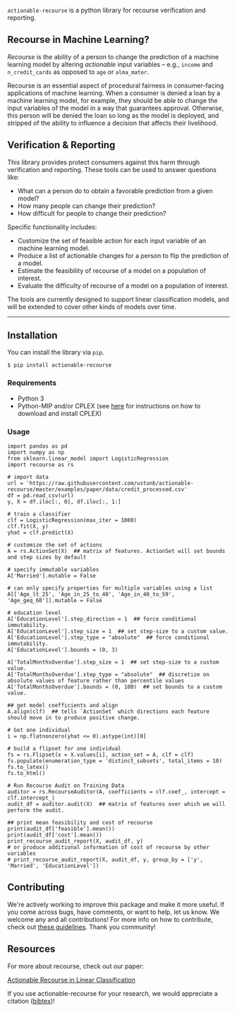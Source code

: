 `actionable-recourse` is a python library for recourse verification and reporting. 

## Recourse in Machine Learning?


*Recourse* is the ability of a person to change the prediction of a machine learning model by altering *actionable* input variables – e.g., `income` and `n_credit_cards` as opposed to `age` or `alma_mater`.

Recourse is an essential aspect of procedural fairness in consumer-facing applications of machine learning. When a consumer is denied a loan by a machine learning model, for example, they should be able to change the input variables of the model in a way that guarantees approval. Otherwise, this person will be denied the loan so long as the model is deployed, and stripped of the ability to influence a decision that affects their livelihood. 

## Verification & Reporting

This library provides protect consumers against this harm through verification and reporting. These tools can be used to answer questions like:

- What can a person do to obtain a favorable prediction from a given model?
- How many people can change their prediction?
- How difficult for people to change their prediction?
 
Specific functionality includes:

- Customize the set of feasible action for each input variable of an machine learning model.
- Produce a list of actionable changes for a person to flip the prediction of a model.
- Estimate the feasibility of recourse of a model on a population of interest.
- Evaluate the difficulty of recourse of a model on a population of interest.

The tools are currently designed to support linear classification models, and will be extended to cover other kinds of models over time. 

----

## Installation

You can install the library via `pip`.
```
$ pip install actionable-recourse
```

### Requirements

- Python 3
- Python-MIP and/or CPLEX (see [here](docs/cplex_installation.md) for instructions on how to download and install CPLEX)

### Usage
```
import pandas as pd
import numpy as np
from sklearn.linear_model import LogisticRegression
import recourse as rs

# import data
url = 'https://raw.githubusercontent.com/ustunb/actionable-recourse/master/examples/paper/data/credit_processed.csv'
df = pd.read_csv(url)
y, X = df.iloc[:, 0], df.iloc[:, 1:]

# train a classifier
clf = LogisticRegression(max_iter = 1000)
clf.fit(X, y)
yhat = clf.predict(X)

# customize the set of actions
A = rs.ActionSet(X)  ## matrix of features. ActionSet will set bounds and step sizes by default

# specify immutable variables
A['Married'].mutable = False

# can only specify properties for multiple variables using a list
A[['Age_lt_25', 'Age_in_25_to_40', 'Age_in_40_to_59', 'Age_geq_60']].mutable = False

# education level
A['EducationLevel'].step_direction = 1  ## force conditional immutability.
A['EducationLevel'].step_size = 1  ## set step-size to a custom value.
A['EducationLevel'].step_type = "absolute"  ## force conditional immutability.
A['EducationLevel'].bounds = (0, 3)

A['TotalMonthsOverdue'].step_size = 1  ## set step-size to a custom value.
A['TotalMonthsOverdue'].step_type = "absolute"  ## discretize on absolute values of feature rather than percentile values
A['TotalMonthsOverdue'].bounds = (0, 100)  ## set bounds to a custom value.

## get model coefficients and align
A.align(clf)  ## tells `ActionSet` which directions each feature should move in to produce positive change.

# Get one individual
i = np.flatnonzero(yhat <= 0).astype(int)[0]

# build a flipset for one individual
fs = rs.Flipset(x = X.values[i], action_set = A, clf = clf)
fs.populate(enumeration_type = 'distinct_subsets', total_items = 10)
fs.to_latex()
fs.to_html()

# Run Recourse Audit on Training Data
auditor = rs.RecourseAuditor(A, coefficients = clf.coef_, intercept = clf.intercept_)
audit_df = auditor.audit(X)  ## matrix of features over which we will perform the audit.

## print mean feasibility and cost of recourse
print(audit_df['feasible'].mean())
print(audit_df['cost'].mean())
print_recourse_audit_report(X, audit_df, y)
# or produce additional information of cost of recourse by other variables
# print_recourse_audit_report(X, audit_df, y, group_by = ['y', 'Married', 'EducationLevel'])

```

## Contributing

We're actively working to improve this package and make it more useful. If you come across bugs, have comments, or want to help, let us know. We welcome any and all contributions! For more info on how to contribute, check out [these guidelines](https://github.com/ustunb/actionable-recourse/blob/master/CONTRIBUTING.md). Thank you community!


## Resources

For more about recourse, check out our paper:

[Actionable Recourse in Linear Classification](https://arxiv.org/abs/1809.06514)

If you use actionable-recourse for your research, we would appreciate a citation ([bibtex](/docs/references/ustun2019recourse.bibtex))!